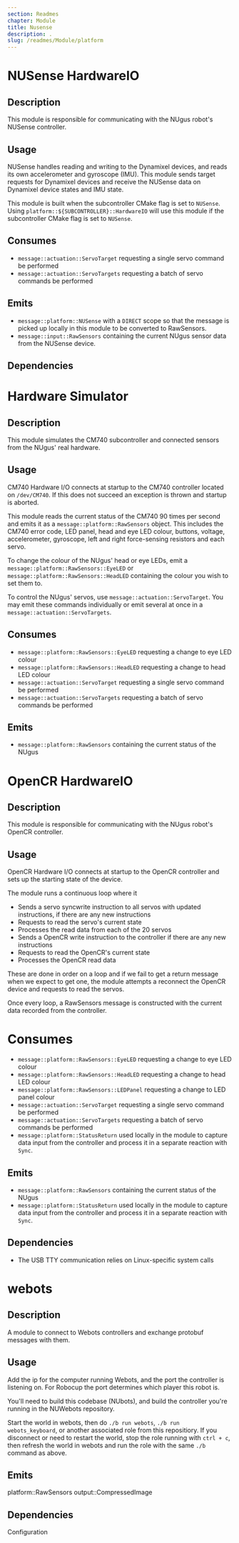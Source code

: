 ```yaml
---
section: Readmes
chapter: Module
title: Nusense
description: .
slug: /readmes/Module/platform
---
```


# NUSense HardwareIO

## Description

This module is responsible for communicating with the NUgus robot's NUSense controller.

## Usage

NUSense handles reading and writing to the Dynamixel devices, and reads its own accelerometer and gyroscope (IMU). This module sends target requests for Dynamixel devices and receive the NUSense data on Dynamixel device states and IMU state.

This module is built when the subcontroller CMake flag is set to `NUSense`. Using `platform::${SUBCONTROLLER}::HardwareIO` will use this module if the subcontroller CMake flag is set to `NUSense`.

## Consumes

- `message::actuation::ServoTarget` requesting a single servo command be performed
- `message::actuation::ServoTargets` requesting a batch of servo commands be performed

## Emits

- `message::platform::NUSense` with a `DIRECT` scope so that the message is picked up locally in this module to be converted to RawSensors.
- `message::input::RawSensors` containing the current NUgus sensor data from the NUSense device.

## Dependencies
# Hardware Simulator

## Description

This module simulates the CM740 subcontroller and connected sensors from the NUgus' real hardware.

## Usage

CM740 Hardware I/O connects at startup to the CM740 controller located on
`/dev/CM740`. If this does not succeed an exception is thrown and startup is
aborted.

This module reads the current status of the CM740 90 times per second and
emits it as a `message::platform::RawSensors` object. This includes the CM740 error
code, LED panel, head and eye LED colour, buttons, voltage, accelerometer,
gyroscope, left and right force-sensing resistors and each servo.

To change the colour of the NUgus' head or eye LEDs, emit a
`message::platform::RawSensors::EyeLED` or `message::platform::RawSensors::HeadLED`
containing the colour you wish to set them to.

To control the NUgus' servos, use `message::actuation::ServoTarget`. You may
emit these commands individually or emit several at once in a `message::actuation::ServoTargets`.

## Consumes

- `message::platform::RawSensors::EyeLED` requesting a change to eye LED colour
- `message::platform::RawSensors::HeadLED` requesting a change to head LED colour
- `message::actuation::ServoTarget` requesting a single servo command be performed
- `message::actuation::ServoTargets` requesting a batch of servo commands be performed

## Emits

- `message::platform::RawSensors` containing the current status of the NUgus
# OpenCR HardwareIO

## Description

This module is responsible for communicating with the NUgus robot's OpenCR
controller.

## Usage

OpenCR Hardware I/O connects at startup to the OpenCR controller and sets up the starting state of the device.

The module runs a continuous loop where it

- Sends a servo syncwrite instruction to all servos with updated instructions, if there are any new instructions
- Requests to read the servo's current state
- Processes the read data from each of the 20 servos
- Sends a OpenCR write instruction to the controller if there are any new instructions
- Requests to read the OpenCR's current state
- Processes the OpenCR read data

These are done in order on a loop and if we fail to get a return message when we expect to get one, the module attempts a reconnect the OpenCR device and requests to read the servos.

Once every loop, a RawSensors message is constructed with the current data recorded from the controller.

# Consumes

- `message::platform::RawSensors::EyeLED` requesting a change to eye LED colour
- `message::platform::RawSensors::HeadLED` requesting a change to head LED colour
- `message::platform::RawSensors::LEDPanel` requesting a change to LED panel colour
- `message::actuation::ServoTarget` requesting a single servo command be performed
- `message::actuation::ServoTargets` requesting a batch of servo commands be performed
- `message::platform::StatusReturn` used locally in the module to capture data input from the controller and process it in a separate reaction with `Sync`.

## Emits

- `message::platform::RawSensors` containing the current status of the NUgus
- `message::platform::StatusReturn` used locally in the module to capture data input from the controller and process it in a separate reaction with `Sync`.

## Dependencies

- The USB TTY communication relies on Linux-specific system calls
# webots

## Description

A module to connect to Webots controllers and exchange protobuf messages with them.

## Usage

Add the ip for the computer running Webots, and the port the controller is listening on. For Robocup the port determines
which player this robot is.

You'll need to build this codebase (NUbots), and build the controller you're running in the NUWebots repository.

Start the world in webots, then do `./b run webots`, `./b run webots_keyboard`, or another associated role from
this repositiory. If you disconnect or need to restart the world, stop the role running with `ctrl + c`, then refresh
the world in webots and run the role with the same `./b` command as above.

## Emits

platform::RawSensors
output::CompressedImage

## Dependencies

Configuration
